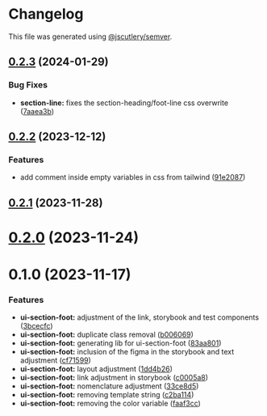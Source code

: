 # Changelog

This file was generated using [@jscutlery/semver](https://github.com/jscutlery/semver).

## [0.2.3](https://gitlab.ir7.com.br/r7/front-monorepo/compare/ui-section-foot-0.2.2...ui-section-foot-0.2.3) (2024-01-29)

### Bug Fixes

- **section-line:** fixes the section-heading/foot-line css overwrite ([7aaea3b](https://gitlab.ir7.com.br/r7/front-monorepo/commit/7aaea3b7cf337ab510e352898854de0a49786fd1))

## [0.2.2](https://gitlab.ir7.com.br/r7/front-monorepo/compare/ui-section-foot-0.2.1...ui-section-foot-0.2.2) (2023-12-12)

### Features

- add comment inside empty variables in css from tailwind ([91e2087](https://gitlab.ir7.com.br/r7/front-monorepo/commit/91e208700db842328932c806aac0482e689cf86b))

## [0.2.1](https://gitlab.ir7.com.br/r7/front-monorepo/compare/ui-section-foot-0.2.0...ui-section-foot-0.2.1) (2023-11-28)

# [0.2.0](https://gitlab.ir7.com.br/r7/front-monorepo/compare/ui-section-foot-0.1.0...ui-section-foot-0.2.0) (2023-11-24)

# 0.1.0 (2023-11-17)

### Features

- **ui-section-foot:** adjustment of the link, storybook and test components ([3bcecfc](https://gitlab.ir7.com.br/r7/front-monorepo/commit/3bcecfcbba3ab7fd77609a520a445fb7f4126f82))
- **ui-section-foot:** duplicate class removal ([b006069](https://gitlab.ir7.com.br/r7/front-monorepo/commit/b0060694281a95497af8619cde97c386b6a537f5))
- **ui-section-foot:** generating lib for ui-section-foot ([83aa801](https://gitlab.ir7.com.br/r7/front-monorepo/commit/83aa801dd83f6915efa637965ce395bf16a2f2f1))
- **ui-section-foot:** inclusion of the figma in the storybook and text adjustment ([cf71599](https://gitlab.ir7.com.br/r7/front-monorepo/commit/cf715999adc3031309386776fc87ced3c5a3fee1))
- **ui-section-foot:** layout adjustment ([1dd4b26](https://gitlab.ir7.com.br/r7/front-monorepo/commit/1dd4b261891997e5adbac7ad1ca7694f736ab829))
- **ui-section-foot:** link adjustment in storybook ([c0005a8](https://gitlab.ir7.com.br/r7/front-monorepo/commit/c0005a89ee5ddb514e97436b7cac49881796cf3b))
- **ui-section-foot:** nomenclature adjustment ([33ce8d5](https://gitlab.ir7.com.br/r7/front-monorepo/commit/33ce8d587d3d70a4eb7b3f550480bebef3a8b9f4))
- **ui-section-foot:** removing template string ([c2ba114](https://gitlab.ir7.com.br/r7/front-monorepo/commit/c2ba1141402dfbf1d501c70e760c6a7b6252bc78))
- **ui-section-foot:** removing the color variable ([faaf3cc](https://gitlab.ir7.com.br/r7/front-monorepo/commit/faaf3ccb6cb2f71785d9029ed351702d9dc7f4e9))
